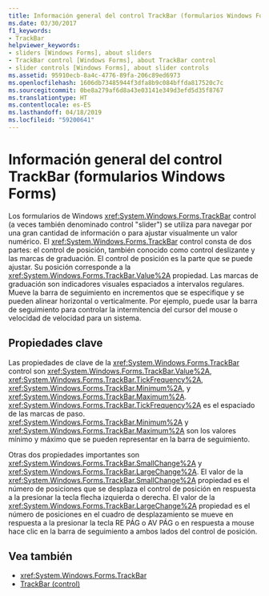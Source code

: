 ```yaml
---
title: Información general del control TrackBar (formularios Windows Forms)
ms.date: 03/30/2017
f1_keywords:
- TrackBar
helpviewer_keywords:
- sliders [Windows Forms], about sliders
- TrackBar control [Windows Forms], about TrackBar control
- slider controls [Windows Forms], about slider controls
ms.assetid: 95910ecb-8a4c-4776-89fa-206c89ed6973
ms.openlocfilehash: 1606db73485944f3dfa8b9c084bffda817520c7c
ms.sourcegitcommit: 0be8a279af6d8a43e03141e349d3efd5d35f8767
ms.translationtype: HT
ms.contentlocale: es-ES
ms.lasthandoff: 04/18/2019
ms.locfileid: "59200641"
---
```

# <a name="trackbar-control-overview-windows-forms"></a>Información general del control TrackBar (formularios Windows Forms)
Los formularios de Windows <xref:System.Windows.Forms.TrackBar> control (a veces también denominado control "slider") se utiliza para navegar por una gran cantidad de información o para ajustar visualmente un valor numérico. El <xref:System.Windows.Forms.TrackBar> control consta de dos partes: el control de posición, también conocido como control deslizante y las marcas de graduación. El control de posición es la parte que se puede ajustar. Su posición corresponde a la <xref:System.Windows.Forms.TrackBar.Value%2A> propiedad. Las marcas de graduación son indicadores visuales espaciados a intervalos regulares. Mueve la barra de seguimiento en incrementos que se especifique y se pueden alinear horizontal o verticalmente. Por ejemplo, puede usar la barra de seguimiento para controlar la intermitencia del cursor del mouse o velocidad de velocidad para un sistema.  
  
## <a name="key-properties"></a>Propiedades clave  
 Las propiedades de clave de la <xref:System.Windows.Forms.TrackBar> control son <xref:System.Windows.Forms.TrackBar.Value%2A>, <xref:System.Windows.Forms.TrackBar.TickFrequency%2A>, <xref:System.Windows.Forms.TrackBar.Minimum%2A>, y <xref:System.Windows.Forms.TrackBar.Maximum%2A>. <xref:System.Windows.Forms.TrackBar.TickFrequency%2A> es el espaciado de las marcas de paso. <xref:System.Windows.Forms.TrackBar.Minimum%2A> y <xref:System.Windows.Forms.TrackBar.Maximum%2A> son los valores mínimo y máximo que se pueden representar en la barra de seguimiento.  
  
 Otras dos propiedades importantes son <xref:System.Windows.Forms.TrackBar.SmallChange%2A> y <xref:System.Windows.Forms.TrackBar.LargeChange%2A>. El valor de la <xref:System.Windows.Forms.TrackBar.SmallChange%2A> propiedad es el número de posiciones que se desplaza el control de posición en respuesta a la presionar la tecla flecha izquierda o derecha. El valor de la <xref:System.Windows.Forms.TrackBar.LargeChange%2A> propiedad es el número de posiciones en el cuadro de desplazamiento se mueve en respuesta a la presionar la tecla RE PÁG o AV PÁG o en respuesta a mouse hace clic en la barra de seguimiento a ambos lados del control de posición.  
  
## <a name="see-also"></a>Vea también

- <xref:System.Windows.Forms.TrackBar>
- [TrackBar (control)](trackbar-control-windows-forms.md)
